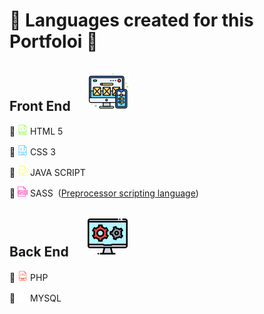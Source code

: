 # :rooster: Languages created for this Portfoloi :turkey:

## Front End  &nbsp;&nbsp;&nbsp;&nbsp;&nbsp;<img src="./front.png" > 
:hammer: <img src="./html.png" >  HTML 5

:hammer: <img src="./css.png" >  CSS 3

:hammer: <img src="./js.png">  JAVA SCRIPT

:hammer: <img src="./sass.png">  SASS   &nbsp;([Preprocessor scripting language](https://sass-lang.com/))


## Back End  &nbsp;&nbsp;&nbsp;&nbsp;&nbsp;<img src="./back.png" > 

:hammer: <img src="./php.png" >  PHP

:hammer: <img src="./mysql.png">  MYSQL

